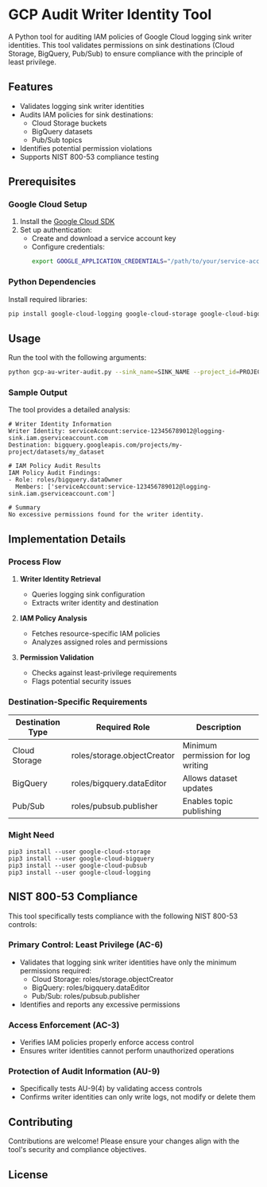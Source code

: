 # GCP Audit Writer Identity Tool

A Python tool for auditing IAM policies of Google Cloud logging sink writer identities. This tool validates permissions on sink destinations (Cloud Storage, BigQuery, Pub/Sub) to ensure compliance with the principle of least privilege.

## Features

- Validates logging sink writer identities
- Audits IAM policies for sink destinations:
  - Cloud Storage buckets
  - BigQuery datasets
  - Pub/Sub topics
- Identifies potential permission violations
- Supports NIST 800-53 compliance testing

## Prerequisites

### Google Cloud Setup

1. Install the [Google Cloud SDK](https://cloud.google.com/sdk/docs/install)
2. Set up authentication:
   - Create and download a service account key
   - Configure credentials:
     ```bash
     export GOOGLE_APPLICATION_CREDENTIALS="/path/to/your/service-account-key.json"
     ```

### Python Dependencies

Install required libraries:

```bash
pip install google-cloud-logging google-cloud-storage google-cloud-bigquery google-cloud-pubsub
```

## Usage

Run the tool with the following arguments:

```bash
python gcp-au-writer-audit.py --sink_name=SINK_NAME --project_id=PROJECT_ID
```

### Sample Output

The tool provides a detailed analysis:

```
# Writer Identity Information
Writer Identity: serviceAccount:service-123456789012@logging-sink.iam.gserviceaccount.com
Destination: bigquery.googleapis.com/projects/my-project/datasets/my_dataset

# IAM Policy Audit Results
IAM Policy Audit Findings:
- Role: roles/bigquery.dataOwner
  Members: ['serviceAccount:service-123456789012@logging-sink.iam.gserviceaccount.com']

# Summary
No excessive permissions found for the writer identity.
```

## Implementation Details

### Process Flow

1. **Writer Identity Retrieval**
   - Queries logging sink configuration
   - Extracts writer identity and destination

2. **IAM Policy Analysis**
   - Fetches resource-specific IAM policies
   - Analyzes assigned roles and permissions

3. **Permission Validation**
   - Checks against least-privilege requirements
   - Flags potential security issues

### Destination-Specific Requirements

| Destination Type | Required Role | Description |
|-----------------|---------------|-------------|
| Cloud Storage | roles/storage.objectCreator | Minimum permission for log writing |
| BigQuery | roles/bigquery.dataEditor | Allows dataset updates |
| Pub/Sub | roles/pubsub.publisher | Enables topic publishing |

### Might Need

```
pip3 install --user google-cloud-storage
pip3 install --user google-cloud-bigquery
pip3 install --user google-cloud-pubsub
pip3 install --user google-cloud-logging
```

## NIST 800-53 Compliance

This tool specifically tests compliance with the following NIST 800-53 controls:

### Primary Control: Least Privilege (AC-6)
- Validates that logging sink writer identities have only the minimum permissions required:
  - Cloud Storage: roles/storage.objectCreator
  - BigQuery: roles/bigquery.dataEditor
  - Pub/Sub: roles/pubsub.publisher
- Identifies and reports any excessive permissions

### Access Enforcement (AC-3)
- Verifies IAM policies properly enforce access control
- Ensures writer identities cannot perform unauthorized operations

### Protection of Audit Information (AU-9)
- Specifically tests AU-9(4) by validating access controls
- Confirms writer identities can only write logs, not modify or delete them

## Contributing

Contributions are welcome! Please ensure your changes align with the tool's security and compliance objectives.

## License

